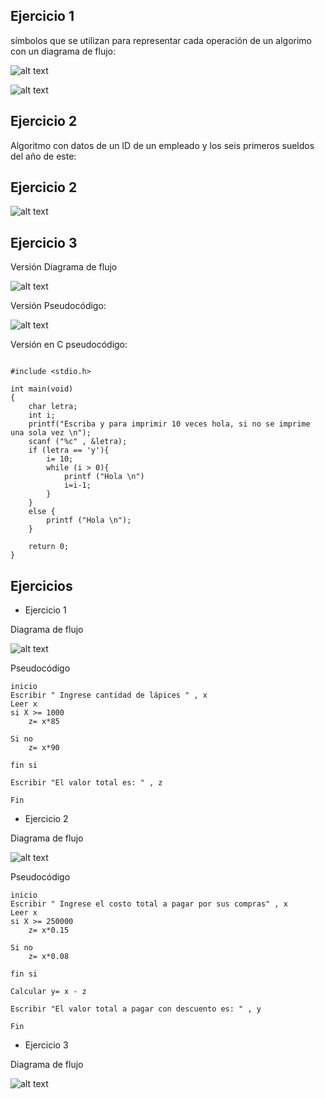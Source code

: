 ## Ejercicio 1

símbolos que se utilizan para representar cada operación de un algorimo con un diagrama de flujo:

![alt text](image.png)

![alt text](image-1.png)

## Ejercicio 2
Algoritmo con datos de un ID de un empleado y los seis primeros sueldos del año de este:


## Ejercicio 2

![alt text](image-2.png)

## Ejercicio 3

Versión Diagrama de flujo

![alt text](image-3.png)

Versión Pseudocódigo:

![alt text](image-4.png)

Versión en C pseudocódigo:
```c:

#include <stdio.h>

int main(void)
{
    char letra;
    int i;
    printf("Escriba y para imprimir 10 veces hola, si no se imprime una sola vez \n");
    scanf ("%c" , &letra);
    if (letra == 'y'){
        i= 10;
        while (i > 0){
            printf ("Hola \n")
            i=i-1;
        }
    }
    else {
        printf ("Hola \n");
    }

    return 0;
}

```

## Ejercicios

- Ejercicio 1


Diagrama de flujo

![alt text](image-6.png)

Pseudocódigo

```txt:
inicio
Escribir " Ingrese cantidad de lápices " , x
Leer x
si X >= 1000
    z= x*85
    
Si no
    z= x*90

fin si

Escribir "El valor total es: " , z

Fin

```

- Ejercicio 2

Diagrama de flujo

![alt text](image-7.png)

Pseudocódigo

```txt:
inicio
Escribir " Ingrese el costo total a pagar por sus compras" , x
Leer x
si X >= 250000
    z= x*0.15
    
Si no
    z= x*0.08

fin si

Calcular y= x - z

Escribir "El valor total a pagar con descuento es: " , y

Fin

```

- Ejercicio 3

Diagrama de flujo

![alt text](Hola.drawio.png)
